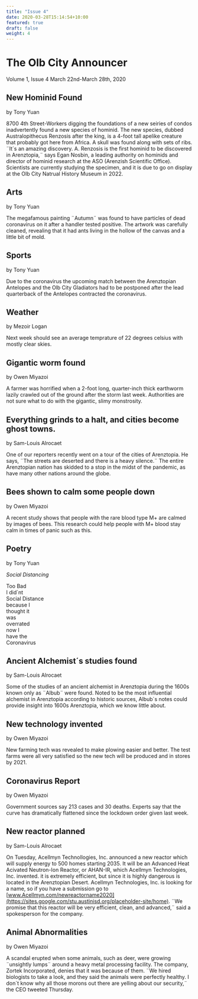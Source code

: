 ```yaml
---
title: "Issue 4"
date: 2020-03-28T15:14:54+10:00
featured: true
draft: false
weight: 4
---
```


# The Olb City Announcer 
Volume 1, Issue 4
March 22nd-March 28th, 2020

## New Hominid Found
by Tony Yuan

8700 4th Street-Workers digging the foundations of a new seiries of condos inadvertently found a new species of hominid. The new species, dubbed Australopithecus Renzosis after the king, is a 4-foot tall apelike creature that probably got here from Africa. A skull was found along with sets of ribs. ¨It´s an amazing discovery. A. Renzosis is the first hominid to be discovered in Arenztopia,¨ says Egan Nosbin, a leading authority on hominids and director of hominid research at the ASO (Arenzish Scientific Office). Scientists are currently studying the specimen, and it is due to go on display at the Olb City Natrual History Museum in 2022.

## Arts
by Tony Yuan 

The megafamous painting ¨Autumn¨ was found to have particles of dead coronavirus on it after a handler tested positive. The artwork was carefully cleaned, revealing that it had ants living in the hollow of the canvas and a little bit of mold.

## Sports
by Tony Yuan

Due to the coronavirus the upcoming match between the Arenztopian Antelopes and the Olb City Gladiators had to be postponed after the lead quarterback of the Antelopes contracted the coronavirus.

## Weather
by Mezoir Logan

Next week should see an average temprature of 22 degrees celsius with mostly clear skies.

## Gigantic worm found
by Owen Miyazoi

A farmer was horrified when a 2-foot long, quarter-inch thick earthworm lazily crawled out of the ground after the storm last week. Authorities are not sure what to do with the gigantic, slimy monstrosity.

## Everything grinds to a halt, and cities become ghost towns.
by Sam-Louis Alrocaet

One of our reporters recently went on a tour of the cities of Arenztopia. He says, ¨The streets are deserted and there is a heavy silence.¨ The entire Arenztopian nation has skidded to a stop in the midst of the pandemic, as have many other nations around the globe.

## Bees shown to calm some people down
by Owen Miyazoi

A recent study shows that people with the rare blood type M+ are calmed by images of bees. This research could help people with M+ blood stay calm in times of panic such as this.

## Poetry
by Tony Yuan

*Social Distancing*

Too Bad  
I did´nt  
Social Distance  
because I  
thought it  
was  
overrated  
now I   
have the  
Coronavirus  

## Ancient Alchemist´s studies found
by Sam-Louis Alrocaet

Some of the studies of an ancient alchemist in Arenztopia during the 1600s known only as ¨Albub¨ were found. Noted to be the most influential alchemist in Arenztopia according to historic sources, Albub´s notes could provide insight into 1600s Arenztopia, which we know little about.

## New technology invented 
by Owen Miyazoi

New farming tech was revealed to make plowing easier and better. The test farms were all very satisfied so the new tech will be produced and in stores by 2021. 

## Coronavirus Report
by Owen Miyazoi

Government sources say 213 cases and 30 deaths. Experts say that the curve has dramatically flattened since the lockdown order given last week.

## New reactor planned
by Sam-Louis Alrocaet

On Tuesday, Acellmyn Technollogies, Inc. announced a new reactor which will supply energy to 500 homes starting 2035. It will be an Advanced Heat Acivated Neutron-Ion Reactor, or AHAN-IR, which Acellmyn Technologies, Inc. invented. it is extremely efficient, but since it is highly dangerous is located in the Arenztopian Desert. Acellmyn Technologies, Inc. is looking for a name, so if you have a submission go to [www.Acellmyn.com/newreactorname2020](https://sites.google.com/stu.austinisd.org/placeholder-site/home). ¨We promise that this reactor will be very efficient, clean, and advanced,¨ said a spokesperson for the company.

## Animal Abnormalities
by Owen Miyazoi

A scandal erupted when some animals, such as deer, were growing ¨unsightly lumps¨ around a heavy metal processing facility. The company, Zortek Incorporated, denies that it was because of them. ¨We hired biologists to take a look, and they said the animals were perfectly healthy. I don´t know why all those morons out there are yelling about our security,¨ the CEO tweeted Thursday. 
